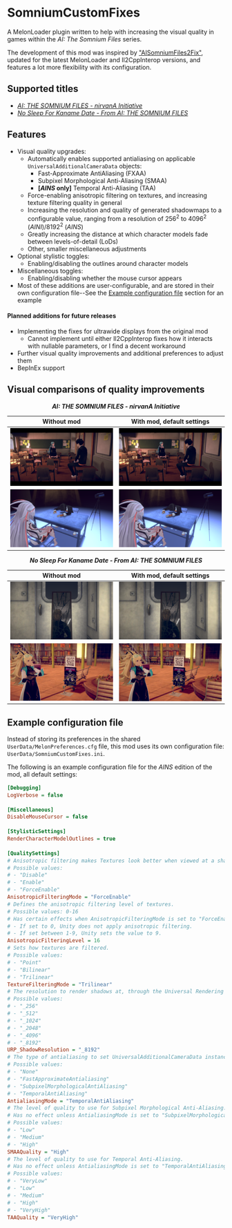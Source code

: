 # SomniumCustomFixes
A MelonLoader plugin written to help with increasing the visual quality in games within the _AI: The Somnium Files_ series.

The development of this mod was inspired by ["AISomniumFiles2Fix"](https://codeberg.org/Lyall/AISomniumFiles2Fix), updated for the latest MelonLoader and Il2CppInterop versions, and features a lot more flexibility with its configuration.

## Supported titles
- [_AI: THE SOMNIUM FILES - nirvanA Initiative_](https://store.steampowered.com/app/1449200)
- [_No Sleep For Kaname Date - From AI: THE SOMNIUM FILES_](https://store.steampowered.com/app/2752180)

## Features
- Visual quality upgrades:
  - Automatically enables supported antialiasing on applicable `UniversalAdditionalCameraData` objects:
    - Fast-Approximate AntiAliasing (FXAA)
    - Subpixel Morphological Anti-Aliasing (SMAA)
    - **[_AINS_ only]** Temporal Anti-Aliasing (TAA)
  - Force-enabling anisotropic filtering on textures, and increasing texture filtering quality in general
  - Increasing the resolution and quality of generated shadowmaps to a configurable value, ranging from a resolution of 256<sup>2</sup> to 4096<sup>2</sup> (_AINI_)/8192<sup>2</sup> (_AINS_)
  - Greatly increasing the distance at which character models fade between levels-of-detail (LoDs)
  - Other, smaller miscellaneous adjustments
- Optional stylistic toggles:
  - Enabling/disabling the outlines around character models
- Miscellaneous toggles:
  - Enabling/disabling whether the mouse cursor appears
- Most of these additions are user-configurable, and are stored in their own configuration file--See the [Example configuration file](#example-configuration-file) section for an example

#### Planned additions for future releases
- Implementing the fixes for ultrawide displays from the original mod
  - Cannot implement until either Il2CppInterop fixes how it interacts with nullable parameters, or I find a decent workaround
- Further visual quality improvements and additional preferences to adjust them
- BepInEx support

## Visual comparisons of quality improvements

<center><i><b>AI: THE SOMNIUM FILES - nirvanA Initiative</b></i></center>

| Without mod | With mod, default settings |
| :-: | :-: |
| ![](_RepoAssets/AINI_Example1_Before.png) | ![](_RepoAssets/AINI_Example1_After.png) |
| ![](_RepoAssets/AINI_Example2_Before.png) | ![](_RepoAssets/AINI_Example2_After.png) |

<center><i><b>No Sleep For Kaname Date - From AI: THE SOMNIUM FILES</b></i></center>

| Without mod | With mod, default settings |
| :-: | :-: |
| ![](_RepoAssets/AINS_Example1_Before.png) | ![](_RepoAssets/AINS_Example1_After.png) |
| ![](_RepoAssets/AINS_Example2_Before.png) | ![](_RepoAssets/AINS_Example2_After.png) |

## Example configuration file
Instead of storing its preferences in the shared `UserData/MelonPreferences.cfg` file, this mod uses its own configuration file: `UserData/SomniumCustomFixes.ini`.

The following is an example configuration file for the _AINS_ edition of the mod, all default settings:
```ini
[Debugging]
LogVerbose = false

[Miscellaneous]
DisableMouseCursor = false

[StylisticSettings]
RenderCharacterModelOutlines = true

[QualitySettings]
# Anisotropic filtering makes Textures look better when viewed at a shallow angle.
# Possible values:
# - "Disable"
# - "Enable"
# - "ForceEnable"
AnisotropicFilteringMode = "ForceEnable"
# Defines the anisotropic filtering level of textures.
# Possible values: 0-16
# Has certain effects when AnisotropicFilteringMode is set to "ForceEnable":
# - If set to 0, Unity does not apply anisotropic filtering.
# - If set between 1-9, Unity sets the value to 9.
AnisotropicFilteringLevel = 16
# Sets how textures are filtered.
# Possible values:
# - "Point"
# - "Bilinear"
# - "Trilinear"
TextureFilteringMode = "Trilinear"
# The resolution to render shadows at, through the Universal Rendering Pipeline.
# Possible values:
# - "_256"
# - "_512"
# - "_1024"
# - "_2048"
# - "_4096"
# - "_8192"
URP_ShadowResolution = "_8192"
# The type of antialiasing to set UniversalAdditionalCameraData instances to use.
# Possible values:
# - "None"
# - "FastApproximateAntialiasing"
# - "SubpixelMorphologicalAntiAliasing"
# - "TemporalAntiAliasing"
AntialiasingMode = "TemporalAntiAliasing"
# The level of quality to use for Subpixel Morphological Anti-Aliasing.
# Has no effect unless AntialiasingMode is set to "SubpixelMorphologicalAntiAliasing".
# Possible values:
# - "Low"
# - "Medium"
# - "High"
SMAAQuality = "High"
# The level of quality to use for Temporal Anti-Aliasing.
# Has no effect unless AntialiasingMode is set to "TemporalAntiAliasing".
# Possible values:
# - "VeryLow"
# - "Low"
# - "Medium"
# - "High"
# - "VeryHigh"
TAAQuality = "VeryHigh"


```
